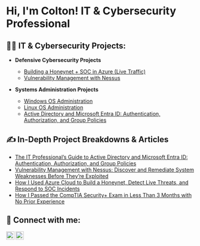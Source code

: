 <h1>Hi, I'm Colton! IT & Cybersecurity Professional</h1>

<h2>👨‍💻 IT & Cybersecurity Projects:</h2>

- <b>Defensive Cybersecurity Projects</b>
  - [Building a Honeynet + SOC in Azure (Live Traffic)](https://github.com/itscoltonhicks/Cloud-SOC/blob/main/README.md)
  - [Vulnerability Management with Nessus](https://github.com/itscoltonhicks/Vulnerability-Management-Nessus/blob/main/README.md)
 
- <b>Systems Administration Projects</b>
  - [Windows OS Administration](https://github.com/itscoltonhicks/Windows-OS-Administration/blob/main/README.md)
  - [Linux OS Administration](https://github.com/itscoltonhicks/Linux-OS-Administration/blob/main/README.md)
  - [Active Directory and Microsoft Entra ID: Authentication, Authorization, and Group Policies](https://github.com/itscoltonhicks/Active-Directory-and-Microsoft-Entra-ID/blob/main/README.md)

<h2>✍ In-Depth Project Breakdowns & Articles</h2>

- [The IT Professional’s Guide to Active Directory and Microsoft Entra ID: Authentication, Authorization, and Group Policies](https://coltonhicks.medium.com/the-it-professionals-guide-to-active-directory-and-microsoft-entra-id-authentication-d81f7be97805)
- [Vulnerability Management with Nessus: Discover and Remediate System Weaknesses Before They’re Exploited](https://medium.com/@coltonhicks/vulnerability-management-with-nessus-discover-and-remediate-system-weaknesses-before-theyre-9f45ea161017)
- [How I Used Azure Cloud to Build a Honeynet, Detect Live Threats, and Respond to SOC Incidents](https://coltonhicks.medium.com/heres-how-i-used-azure-cloud-to-build-a-honeynet-detect-live-threats-and-respond-to-soc-9c4eec7c05d5)
- [How I Passed the CompTIA Security+ Exam in Less Than 3 Months with No Prior Experience](https://medium.com/@coltonhicks/how-i-passed-the-comptia-security-exam-in-less-than-3-months-with-no-prior-experience-39223ab5c9f3)

<h2> 🤳 Connect with me:</h2>

[<img align="left" alt="ColtonHicks | Twitter/X" width="22px" src="https://cdn.jsdelivr.net/npm/simple-icons@v3/icons/twitter.svg" />][twitter/X]
[<img align="left" alt="ColtonHicks | LinkedIn" width="22px" src="https://cdn.jsdelivr.net/npm/simple-icons@v3/icons/linkedin.svg" />][linkedin]

[twitter/X]: https://x.com/ColtonTHicks
[linkedin]: https://linkedin.com/in/itscoltonhicks
